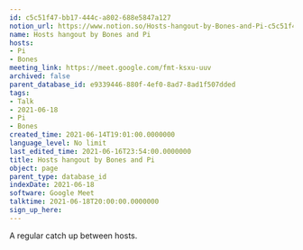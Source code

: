```yaml
---
id: c5c51f47-bb17-444c-a802-688e5847a127
notion_url: https://www.notion.so/Hosts-hangout-by-Bones-and-Pi-c5c51f47bb17444ca802688e5847a127
name: Hosts hangout by Bones and Pi
hosts:
- Pi
- Bones
meeting_link: https://meet.google.com/fmt-ksxu-uuv
archived: false
parent_database_id: e9339446-880f-4ef0-8ad7-8ad1f507dded
tags:
- Talk
- 2021-06-18
- Pi
- Bones
created_time: 2021-06-14T19:01:00.0000000
language_level: No limit
last_edited_time: 2021-06-16T23:54:00.0000000
title: Hosts hangout by Bones and Pi
object: page
parent_type: database_id
indexDate: 2021-06-18
software: Google Meet
talktime: 2021-06-18T20:00:00.0000000
sign_up_here: 
---
```


A regular catch up between hosts.


